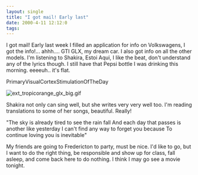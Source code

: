 ```yaml
---
layout: single
title: "I got mail! Early last"
date: 2000-4-11 12:12:0
tags: 
---
```


I got mail! Early last week I filled an application for info on Volkswagens, I got the info!... ahhh.... GTI GLX, my dream car. I also got info on all the other models. I'm listening to Shakira, Estoi Aqui, I like the beat, don't understand any of the lyrics though. I still have that Pepsi bottle I was drinking this morning. eeeeuh.. it's flat.




PrimaryVisualCortexStimulationOfTheDay



![ext_tropicorange_glx_big.gif][1]






Shakira not only can sing well, but she writes very very well too. I'm reading translations to some of her songs, beautiful. Really!

"The sky is already tired to see the rain fall
And each day that passes is another like yesterday
I can't find any way to forget you because
To continue loving you is inevitable"

My friends are going to Fredericton to party, must be nice. I'd like to go, but I want to do the right thing, be responsible and show up for class, fall asleep, and come back here to do nothing. I think I may go see a movie tonight.



   [1]: http://2.bp.blogspot.com/-qfrJ9S0L2Tw/Tn0Prv4hIhI/AAAAAAAAAGk/V5iVC_ek9As/s320/ext_tropicorange_glx_big.gif
